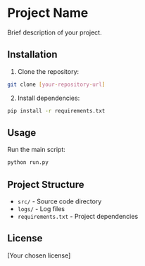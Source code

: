 # Project Name

Brief description of your project.

## Installation

1. Clone the repository:
```bash
git clone [your-repository-url]
```

2. Install dependencies:
```bash
pip install -r requirements.txt
```

## Usage

Run the main script:
```bash
python run.py
```

## Project Structure

- `src/` - Source code directory
- `logs/` - Log files
- `requirements.txt` - Project dependencies

## License

[Your chosen license] 